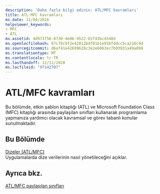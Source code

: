 ```yaml
---
description: 'Daha fazla bilgi edinin: ATL/MFC kavramları'
title: ATL-MFC kavramları
ms.date: 11/04/2016
helpviewer_keywords:
- MFC
- ATL
ms.assetid: 4d973f56-8730-4e0b-9522-b5f43bc4548d
ms.openlocfilehash: 67c78c9f2e42012bdf81b1e91bfddcc5ca216c9d
ms.sourcegitcommit: d6af41e42699628c3e2e6063ec7b03931a49a098
ms.translationtype: MT
ms.contentlocale: tr-TR
ms.lasthandoff: 12/11/2020
ms.locfileid: "97142707"
---
```

# <a name="atlmfc-concepts"></a>ATL/MFC kavramları

Bu bölümde, etkin şablon kitaplığı (ATL) ve Microsoft Foundation Class (MFC) kitaplığı arasında paylaşılan sınıfları kullanarak programlama yapmanıza yardımcı olacak kavramsal ve görev tabanlı konular sunulmaktadır.

## <a name="in-this-section"></a>Bu Bölümde

[Dizeler (ATL/MFC)](../atl-mfc-shared/strings-atl-mfc.md)<br/>
Uygulamalarda dize verilerinin nasıl yönetileceğini açıklar.

## <a name="see-also"></a>Ayrıca bkz.

[ATL/MFC paylaşılan sınıfları](../atl-mfc-shared/atl-mfc-shared-classes.md)
